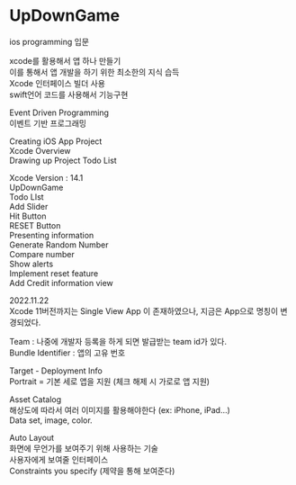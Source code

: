 # UpDownGame

ios programming 입문   
   
xcode를 활용해서 앱 하나 만들기   
이를 통해서 앱 개발을 하기 위한 최소한의 지식 습득   
Xcode 인터페이스 빌더 사용   
swift언어 코드를 사용해서 기능구현   
   
Event Driven Programming   
이벤트 기반 프로그래밍   
   
Creating iOS App Project   
Xcode Overview   
Drawing up Project Todo List   
   
Xcode Version : 14.1   
UpDownGame   
Todo LIst   
Add Slider   
Hit Button   
RESET Button   
Presenting information   
Generate Random Number   
Compare number   
Show alerts   
Implement reset feature   
Add Credit information view   

2022.11.22   
Xcode 11버전까지는 Single View App 이 존재하였으나, 지금은 App으로 명칭이 변경되었다.   
   
Team : 나중에 개발자 등록을 하게 되면 발급받는 team id가 있다.   
Bundle Identifier : 앱의 고유 번호   
   
Target - Deployment Info   
Portrait = 	기본 세로 앱을 지원 (체크 해제 시 가로로 앱 지원)   
   
Asset Catalog   
해상도에 따라서 여러 이미지를 활용해야한다 (ex: iPhone, iPad…)   
Data set, image, color.     
   
Auto Layout   
화면에 무언가를 보여주기 위해 사용하는 기술   
사용자에게 보여줄 인터페이스   
Constraints you specify (제약을 통해 보여준다)   

